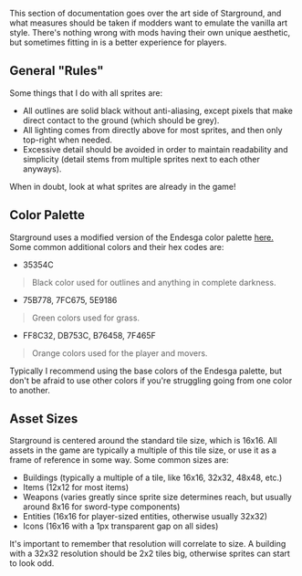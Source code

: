This section of documentation goes over the art side of Starground, and what measures should be taken if modders want to emulate the vanilla art style. There's nothing wrong with mods having their own unique aesthetic, but sometimes fitting in is a better experience for players.

## General "Rules"
Some things that I do with all sprites are:

* All outlines are solid black without anti-aliasing, except pixels that make direct contact to the ground (which should be grey).
* All lighting comes from directly above for most sprites, and then only top-right when needed.
* Excessive detail should be avoided in order to maintain readability and simplicity (detail stems from multiple sprites next to each other anyways).

When in doubt, look at what sprites are already in the game!

## Color Palette
Starground uses a modified version of the Endesga color palette [here.](https://lospec.com/palette-list/endesga-32) Some common additional colors and their hex codes are:
* 35354C
> Black color used for outlines and anything in complete darkness.
* 75B778, 7FC675, 5E9186
> Green colors used for grass.
* FF8C32, DB753C, B76458, 7F465F
> Orange colors used for the player and movers.

Typically I recommend using the base colors of the Endesga palette, but don't be afraid to use other colors if you're struggling going from one color to another.

## Asset Sizes
Starground is centered around the standard tile size, which is 16x16. All assets in the game are typically a multiple of this tile size, or use it as a frame of reference in some way. Some common sizes are:

* Buildings (typically a multiple of a tile, like 16x16, 32x32, 48x48, etc.)
* Items (12x12 for most items)
* Weapons (varies greatly since sprite size determines reach, but usually around 8x16 for sword-type components)
* Entities (16x16 for player-sized entities, otherwise usually 32x32)
* Icons (16x16 with a 1px transparent gap on all sides)

It's important to remember that resolution will correlate to size. A building with a 32x32 resolution should be 2x2 tiles big, otherwise sprites can start to look odd.
